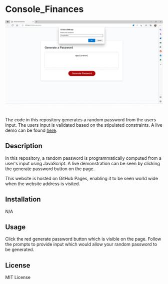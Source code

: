 # Console_Finances
![Site Image](Images/page_image.jpg)
#
The code in this repository generates a random password from the users input. The users input is validated based on the stipulated constraints. A live demo can be found [here](https://emman77240.github.io/Password_Generator/).

## Description
In this repository, a random password is programmatically computed from a user's input using JavaScript. A live demonstration can be seen by clicking the generate password button on the page. 

This website is hosted on GitHub Pages, enabling it to be seen world wide when the website address is visited.

## Installation
N/A

## Usage
Click the red generate password button which is visible on the page. Follow the prompts to provide input which would allow your random password to be generated.

## License
MIT License